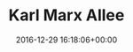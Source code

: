---
title:		"Karl Marx Allee"
type:		"photos"
mediatype:		"upload"
location:		"Berlin, Germany"
date:		"2016-12-29 16:18:06+00:00"
album:		"city"
filename:		"karl-mark-allee-shops.md"
series:		"karl-marx-allee"
cl_public_id:		"city/karl-mark-allee-shops"
cl_version:		1497000321
format:		"tiff"
bytes:		4217980
width:		2560
height:		1440
colours:
- "#828181"
- "#363636"
- "#C8C7C7"
- "#7B7B7A"
exposure_mode:		"Auto"
program:		"Aperture-priority AE"
aperture:		"5.0"
focal_length:		"70.0 mm"
iso:		"200"
shutter_speed:		"1/30"
metering:		"Multi-segment"
flash:		"Off, Did not fire"
white_balance:		"Custom"
colour_temp:		"4350"
has_crop:		"true"
orientation:		"Horizontal (normal)"
camera_model:		"NIKON D800"
lens_info:		"24-70mm f/2.8"
artist:		"No artist info"
x_resolution:		"300"
y_resolution:		"300"
---